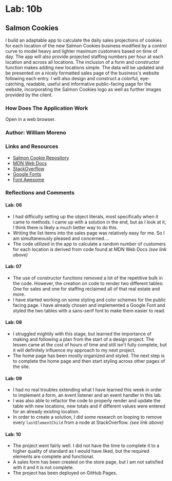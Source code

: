 # Lab: 10b

## Salmon Cookies

I build an adaptable app to calculate the daily sales projections of cookies for each location of the new Salmon Cookies business modified by a control curve to model heavy and lighter maximum customers based on time of day. The app will also provide projected staffing numbers per hour at each location and across all locations. The inclusion of a form and constructor function makes adding new locations simple. The data will be updated and be presented on a nicely formatted sales page of the business's website following each entry. I will also design and construct a colorful, eye-catching, readable, useful and informative public-facing page for the website, incorporating the Salmon Cookies logo as well as further images provided by the client.

### How Does The Application Work

Open in a web browser.

### Author: William Moreno

### Links and Resources

- [Salmon Cookie Repository](https://github.com/William-Moreno/cookie-stand)
- [MDN Web Docs](https://developer.mozilla.org/en-US/docs/Web/JavaScript/Reference/Global_Objects/Math/random)
- [StackOverflow](https://stackoverflow.com/questions/3955229/remove-all-child-elements-of-a-dom-node-in-javascript)
- [Google Fonts](https://fonts.google.com/)
- [Font Awesome](https://fontawesome.com/)

### Reflections and Comments

#### Lab: 06

- I had difficulty setting up the object literals, most specifically when it came to methods. I came up with a solution in the end, but as I look at it, I think there is likely a much better way to do this.
- Writing the list items into the sales page was relatively easy for me. So I am simultaneously pleased and concerned....
- The code utilized in the app to calculate a random number of customers for each location is derived from code found at MDN Web Docs _(see link above)_

#### Lab: 07

- The use of constructor functions removed a lot of the repetitive bulk in the code. However, the creation on code to render two different tables: One for sales and one for staffing reclaimed all of that real estate and more.
- I have started working on some styling and color schemes for the public facing page. I have already chosen and implemented a Google Font and styled the two tables with a sans-serif font to make them easier to read.

#### Lab: 08

- I struggled mightily with this stage, but learned the importance of making and following a plan from the start of a design project. The lessen came at the cost of hours of time and still isn't fully complete, but it will definitely influence my approach to my next project.
- The home page has been mostly organized and styled. The next step is to complete the home page and then start styling across other pages of the site.

#### Lab: 09

- I had no real troubles extending what I have learned this week in order to implement a form, an event listener and an event handler in this lab.
- I was also able to refactor the code to properly render and update the table with new locations, new totals and if different values were entered for an already existing location.
- In order to create a solution, I did some research on looping to remove every `lastElementChild` from a node at StackOverflow. _(see link above)_

#### Lab: 10

- The project went fairly well. I did not have the time to complete it to a higher quality of standard as I would have liked, but the required elements are complete and functional.
- A sales form has been created on the store page, but I am not satisfied with it and it is not complete.
- The project has been deployed on GitHub Pages.
